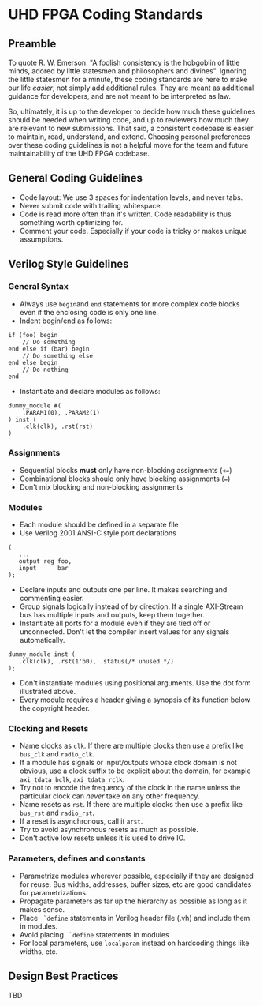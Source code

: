 # UHD FPGA Coding Standards

## Preamble

To quote R. W. Emerson: "A foolish consistency is the hobgoblin of little minds,
adored by little statesmen and philosophers and divines". Ignoring the little
statesmen for a minute, these coding standards are here to make our life
*easier*, not simply add additional rules. They are meant as additional guidance
for developers, and are not meant to be interpreted as law.

So, ultimately, it is up to the developer to decide how much these guidelines
should be heeded when writing code, and up to reviewers how much they are
relevant to new submissions.
That said, a consistent codebase is easier to maintain, read, understand, and
extend. Choosing personal preferences over these coding guidelines is not a
helpful move for the team and future maintainability of the UHD FPGA codebase.

## General Coding Guidelines

* Code layout: We use 3 spaces for indentation levels, and never tabs.
* Never submit code with trailing whitespace.
* Code is read more often than it's written. Code readability is thus something
  worth optimizing for.
* Comment your code. Especially if your code is tricky or makes unique assumptions.

## Verilog Style Guidelines

### General Syntax

* Always use `begin`and `end` statements for more complex code blocks even if the enclosing code is only
one line.
* Indent begin/end as follows:
```
if (foo) begin
    // Do something
end else if (bar) begin
    // Do something else
end else begin
    // Do nothing
end
```
* Instantiate and declare modules as follows:
```
dummy_module #(
    .PARAM1(0), .PARAM2(1)
) inst (
    .clk(clk), .rst(rst)
)
```

### Assignments

* Sequential blocks **must** only have non-blocking assignments (`<=`)
* Combinational blocks should only have blocking assignments (`=`)
* Don't mix blocking and non-blocking assignments

### Modules

* Each module should be defined in a separate file
* Use Verilog 2001 ANSI-C style port declarations
```
(
   ...
   output reg foo,
   input      bar
);
```
* Declare inputs and outputs one per line. It makes searching and commenting easier.
* Group signals logically instead of by direction. If a single AXI-Stream bus has multiple inputs and
outputs, keep them together.
* Instantiate all ports for a module even if they are tied off or unconnected. Don't let the compiler
insert values for any signals automatically.
```
dummy_module inst (
   .clk(clk), .rst(1'b0), .status(/* unused */)
);
```
* Don't instantiate modules using positional arguments. Use the dot form illustrated above.
* Every module requires a header giving a synopsis of its function below the
  copyright header.

### Clocking and Resets

* Name clocks as `clk`. If there are multiple clocks then use a prefix like `bus_clk` and `radio_clk`.
* If a module has signals or input/outputs whose clock domain is not obvious, use a clock suffix
to be explicit about the domain, for example `axi_tdata_bclk`, `axi_tdata_rclk`.
* Try not to encode the frequency of the clock in the name unless the particular clock can
*never* take on any other frequency.
* Name resets as `rst`. If there are multiple clocks then use a prefix like `bus_rst` and `radio_rst`.
* If a reset is asynchronous, call it `arst`.
* Try to avoid asynchronous resets as much as possible.
* Don't active low resets unless it is used to drive IO.


### Parameters, defines and constants

* Parametrize modules wherever possible, especially if they are designed for reuse. Bus widths, addresses,
buffer sizes, etc are good candidates for parametrizations.
* Propagate parameters as far up the hierarchy as possible as long as it makes sense.
* Place `` `define`` statements in Verilog header file (.vh) and include them in modules.
* Avoid placing `` `define`` statements in modules
* For local parameters, use `localparam` instead on hardcoding things like widths, etc.

## Design Best Practices

TBD
